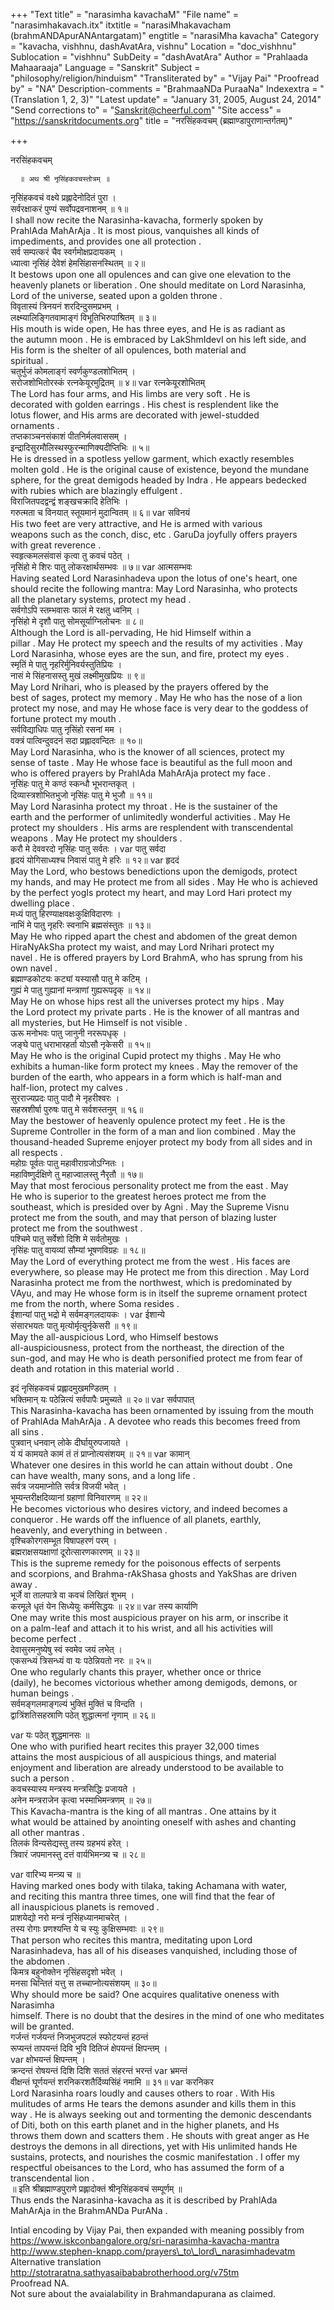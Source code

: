 +++
"Text title" = "narasimha kavachaM"
"File name" = "narasimhakavach.itx"
itxtitle = "narasiMhakavacham (brahmANDApurANAntargatam)"
engtitle = "narasiMha kavacha"
Category = "kavacha, vishhnu, dashAvatAra, vishnu"
Location = "doc_vishhnu"
Sublocation = "vishhnu"
SubDeity = "dashAvatAra"
Author = "Prahlaada Mahaaraaja"
Language = "Sanskrit"
Subject = "philosophy/religion/hinduism"
"Transliterated by" = "Vijay Pai"
"Proofread by" = "NA"
Description-comments = "BrahmaaNDa PuraaNa"
Indexextra = "(Translation 1, 2, 3)"
"Latest update" = "January 31, 2005, August 24, 2014"
"Send corrections to" = "Sanskrit@cheerful.com"
"Site access" = "https://sanskritdocuments.org"
title = "नरसिंहकवचम् (ब्रह्माण्डापुराणान्तर्गतम्)"

+++
  
 नरसिंहकवचम्   
  
      ॥ अथ श्री नृसिंहकवचस्तोत्रम् ॥  
  
नृसिंहकवचं वक्ष्ये प्रह्लादेनोदितं पुरा ।  
सर्वरक्षाकरं पुण्यं सर्वोपद्रवनाशनम् ॥ १॥  
 I shall now recite the Narasinha-kavacha, formerly spoken by  
PrahlAda MahArAja . It is most pious, vanquishes all kinds of  
impediments, and provides one all protection .   
सर्व सम्पत्करं चैव स्वर्गमोक्षप्रदायकम् ।  
ध्यात्वा नृसिंहं देवेशं हेमसिंहासनस्थितम् ॥ २॥  
It bestows upon one all opulences and can give one elevation to the  
heavenly planets or liberation . One should meditate on Lord Narasinha,  
Lord of the universe, seated upon a golden throne .   
विवृतास्यं त्रिनयनं शरदिन्दुसमप्रभम् ।  
लक्ष्म्यालिङ्गितवामाङ्गं विभूतिभिरुपाश्रितम् ॥ ३॥  
His mouth is wide open, He has three eyes, and He is as radiant as  
the autumn moon . He is embraced by LakShmIdevI on his left side, and  
His form is the shelter of all opulences, both material and  
spiritual .   
चतुर्भुजं कोमलाङ्गं स्वर्णकुण्डलशोभितम् ।  
सरोजशोभितोरस्कं रत्नकेयूरमुद्रितम् ॥ ४॥  var  रत्नकेयूरशोभितम्  
The Lord has four arms, and His limbs are very soft . He is  
decorated with golden earrings . His chest is resplendent like the  
lotus flower, and His arms are decorated with jewel-studded  
ornaments .   
तप्तकाञ्चनसंकाशं पीतनिर्मलवाससम् ।  
इन्द्रादिसुरमौलिस्थस्फुरन्माणिक्यदीप्तिभिः ॥ ५॥  
He is dressed in a spotless yellow garment, which exactly resembles  
molten gold . He is the original cause of existence, beyond the mundane  
sphere, for the great demigods headed by Indra . He appears bedecked  
with rubies which are blazingly effulgent .   
विराजितपदद्वन्द्वं शङ्खचक्रादि हेतिभिः ।  
गरुत्मता च विनयात् स्तूयमानं मुदान्वितम् ॥ ६॥  var  सविनयं   
His two feet are very attractive, and He is armed with various  
weapons such as the conch, disc, etc . GaruDa joyfully offers prayers  
with great reverence .   
स्वहृत्कमलसंवासं कृत्वा तु कवचं पठेत् ।  
नृसिंहो मे शिरः पातु लोकरक्षार्थसम्भवः ॥ ७॥  var  आत्मसम्भवः   
Having seated Lord Narasinhadeva upon the lotus of one's heart, one  
should recite the following mantra: May Lord Narasinha, who protects  
all the planetary systems, protect my head .   
सर्वगोऽपि स्तम्भवासः फालं मे रक्षतु ध्वनिम् ।  
नृसिंहो मे दृशौ पातु सोमसूर्याग्निलोचनः ॥ ८॥  
Although the Lord is all-pervading, He hid Himself within a  
pillar . May He protect my speech and the results of my activities . May  
Lord Narasinha, whose eyes are the sun, and fire, protect my eyes .   
स्मृतिं मे पातु नृहरिर्मुनिवर्यस्तुतिप्रियः ।  
नासं मे सिंहनासस्तु मुखं लक्ष्मीमुखप्रियः ॥ ९॥  
May Lord Nrihari, who is pleased by the prayers offered by the  
best of sages, protect my memory . May He who has the nose of a lion  
protect my nose, and may He whose face is very dear to the goddess of  
fortune protect my mouth .   
सर्वविद्याधिपः पातु नृसिंहो रसनां मम ।  
वक्त्रं पात्विन्दुवदनं सदा प्रह्लादवन्दितः ॥ १०॥  
May Lord Narasinha, who is the knower of all sciences, protect my  
sense of taste . May He whose face is beautiful as the full moon and  
who is offered prayers by PrahlAda MahArAja protect my face .   
नृसिंहः पातु मे कण्ठं स्कन्धौ भूभरान्तकृत् ।  
दिव्यास्त्रशोभितभुजो नृसिंहः पातु मे भुजौ ॥ ११॥  
May Lord Narasinha protect my throat . He is the sustainer of the  
earth and the performer of unlimitedly wonderful activities . May He  
protect my shoulders . His arms are resplendent with transcendental  
weapons . May He protect my shoulders .   
करौ मे देववरदो नृसिंहः पातु सर्वतः ।  var  पातु सर्वदा  
हृदयं योगिसाध्यश्च निवासं पातु मे हरिः ॥ १२॥  var  हृददं  
May the Lord, who bestows benedictions upon the demigods, protect  
my hands, and may He protect me from all sides . May He who is achieved  
by the perfect yogIs protect my heart, and may Lord Hari protect my  
dwelling place .   
मध्यं पातु हिरण्याक्षवक्षःकुक्षिविदारणः ।  
नाभिं मे पातु नृहरिः स्वनाभि ब्रह्मसंस्तुतः ॥ १३॥  
May He who ripped apart the chest and abdomen of the great demon  
HiraNyAkSha protect my waist, and may Lord Nrihari protect my  
navel . He is offered prayers by Lord BrahmA, who has sprung from his  
own navel .   
ब्रह्माण्डकोटयः कट्यां यस्यासौ पातु मे कटिम् ।  
गुह्यं मे पातु गुह्यानां मन्त्राणां गुह्यरूपदृक् ॥ १४॥  
May He on whose hips rest all the universes protect my hips . May  
the Lord protect my private parts . He is the knower of all mantras and  
all mysteries, but He Himself is not visible .   
ऊरू मनोभवः पातु जानुनी नररूपधृक् ।  
जङ्घे पातु धराभारहर्ता योऽसौ नृकेसरी ॥ १५॥  
May He who is the original Cupid protect my thighs . May He who  
exhibits a human-like form protect my knees . May the remover of the  
burden of the earth, who appears in a form which is half-man and  
half-lion, protect my calves .   
सुरराज्यप्रदः पातु पादौ मे नृहरीश्वरः ।  
सहस्रशीर्षा पुरुषः पातु मे सर्वशस्तनुम् ॥ १६॥  
May the bestower of heavenly opulence protect my feet . He is the  
Supreme Controller in the form of a man and lion combined . May the  
thousand-headed Supreme enjoyer protect my body from all sides and in  
all respects .   
महोग्रः पूर्वतः पातु महावीराग्रजोऽग्नितः ।  
महाविष्णुर्दक्षिणे तु महाज्वालस्तु नैरृतौ ॥ १७॥  
May that most ferocious personality protect me from the east . May  
He who is superior to the greatest heroes protect me from the  
southeast, which is presided over by Agni . May the Supreme Visnu  
protect me from the south, and may that person of blazing luster  
protect me from the southwest .   
पश्चिमे पातु सर्वेशो दिशि मे सर्वतोमुखः ।  
नृसिंहः पातु वायव्यां सौम्यां भूषणविग्रहः ॥ १८॥  
May the Lord of everything protect me from the west . His faces are  
everywhere, so please may He protect me from this direction . May Lord  
Narasinha protect me from the northwest, which is predominated by  
VAyu, and may He whose form is in itself the supreme ornament protect  
me from the north, where Soma resides .   
ईशान्यां पातु भद्रो मे सर्वमङ्गलदायकः ।  var  ईशान्ये  
संसारभयतः पातु मृत्योर्मृत्युर्नृकेसरी ॥ १९॥  
May the all-auspicious Lord, who Himself bestows  
all-auspiciousness, protect from the northeast, the direction of the  
sun-god, and may He who is death personified protect me from fear of  
death and rotation in this material world .   
  
इदं नृसिंहकवचं प्रह्लादमुखमण्डितम् ।  
भक्तिमान् यः पठेन्नित्यं सर्वपापैः प्रमुच्यते ॥ २०॥  var  सर्वपापात्   
This Narasinha-kavacha has been ornamented by issuing from the mouth  
of PrahlAda MahArAja . A devotee who reads this becomes freed from  
all sins .   
पुत्रवान् धनवान् लोके दीर्घायुरुपजायते ।  
यं यं कामयते कामं तं तं प्राप्नोत्यसंशयम् ॥ २१॥  var  कामान्   
Whatever one desires in this world he can attain without doubt . One  
can have wealth, many sons, and a long life .   
सर्वत्र जयमाप्नोति सर्वत्र विजयी भवेत् ।  
भूम्यन्तरीक्षदिव्यानां ग्रहाणां विनिवारणम् ॥ २२॥  
He becomes victorious who desires victory, and indeed becomes a  
conqueror . He wards off the influence of all planets, earthly,  
heavenly, and everything in between .   
वृश्चिकोरगसम्भूत विषापहरणं परम् ।  
ब्रह्मराक्षसयक्षाणां दूरोत्सारणकारणम् ॥ २३॥  
This is the supreme remedy for the poisonous effects of serpents  
and scorpions, and Brahma-rAkShasa ghosts and YakShas are driven  
away .   
भूर्जे वा तालपात्रे वा कवचं लिखितं शुभम् ।  
करमूले धृतं येन सिध्येयुः कर्मसिद्धयः ॥ २४॥  var  तस्य कार्याणि   
One may write this most auspicious prayer on his arm, or inscribe it  
on a palm-leaf and attach it to his wrist, and all his activities will  
become perfect .   
देवासुरमनुष्येषु स्वं स्वमेव जयं लभेत् ।  
एकसन्ध्यं त्रिसन्ध्यं वा यः पठेन्नियतो नरः ॥ २५॥  
One who regularly chants this prayer, whether once or thrice  
(daily), he becomes victorious whether among demigods, demons, or  
human beings .   
सर्वमङ्गलमाङ्गल्यं भुक्तिं मुक्तिं च विन्दति ।  
द्वात्रिंशतिसहस्राणि पठेत् शुद्धात्मनां नृणाम् ॥ २६॥  
  
 var  यः पठेत् शुद्धमानसः ॥  
One who with purified heart recites this prayer 32,000 times  
attains the most auspicious of all auspicious things, and material  
enjoyment and liberation are already understood to be available to  
such a person .   
कवचस्यास्य मन्त्रस्य मन्त्रसिद्धिः प्रजायते ।  
अनेन मन्त्रराजेन कृत्वा भस्माभिमन्त्रणम् ॥ २७॥  
This Kavacha-mantra is the king of all mantras . One attains by it  
what would be attained by anointing oneself with ashes and chanting  
all other mantras .   
तिलकं विन्यसेद्यस्तु तस्य ग्रहभयं हरेत् ।  
त्रिवारं जपमानस्तु दत्तं वार्यभिमन्त्र्य च ॥ २८॥  
  
 var  वारिभ्य मन्त्र्य च  ॥  
Having marked ones body with tilaka, taking Achamana with water,  
and reciting this mantra three times, one will find that the fear of  
all inauspicious planets is removed .   
प्राशयेद्यो नरो मन्त्रं नृसिंहध्यानमाचरेत् ।  
तस्य रोगाः प्रणश्यन्ति ये च स्युः कुक्षिसम्भवाः ॥ २९॥  
That person who recites this mantra, meditating upon Lord  
Narasinhadeva, has all of his diseases vanquished, including those of  
the abdomen .   
किमत्र बहुनोक्तेन नृसिंहसदृशो भवेत् ।  
मनसा चिन्तितं यत्तु स तच्चाप्नोत्यसंशयम् ॥ ३०॥  
Why should more be said? One acquires qualitative oneness with Narasimha  
himself. There is no doubt that the desires in the mind of one who meditates  
will be granted.   
गर्जन्तं गर्जयन्तं निजभुजपटलं स्फोटयन्तं हठन्तं  
रूप्यन्तं तापयन्तं दिवि भुवि दितिजं क्षेपयन्तं क्षिपन्तम् ।  
 var  क्षोभयन्तं क्षिपन्तम् ।  
क्रन्दन्तं रोषयन्तं दिशि दिशि सततं संहरन्तं भरन्तं  var  भ्रमन्तं  
वीक्षन्तं घूर्णयन्तं शरनिकरशतैर्दिव्यसिंहं नमामि ॥ ३१॥ var  करनिकर  
Lord Narasinha roars loudly and causes others to roar . With His  
mulitudes of arms He tears the demons asunder and kills them in this  
way . He is always seeking out and tormenting the demonic descendants  
of Diti, both on this earth planet and in the higher planets, and Hs  
throws them down and scatters them . He shouts with great anger as He  
destroys the demons in all directions, yet with His unlimited hands He  
sustains, protects, and nourishes the cosmic manifestation . I offer my  
respectful obeisances to the Lord, who has assumed the form of a  
transcendental lion .   
॥ इति श्रीब्रह्माण्डपुराणे प्रह्लादोक्तं श्रीनृसिंहकवचं सम्पूर्णम् ॥  
Thus ends the Narasinha-kavacha as it is described by PrahlAda  
MahArAja in the BrahmANDa PurANa .   
  
Intial encoding by Vijay Pai, then expanded with meaning possibly from  
https://www.iskconbangalore.org/sri-narasimha-kavacha-mantra  
http://www.stephen-knapp.com/prayers\_to\_lord\_narasimhadevatm  
Alternative translation http://stotraratna.sathyasaibababrotherhood.org/v75tm  
Proofread NA.  
Not sure about the avaialability in Brahmandapurana as claimed.  
  
